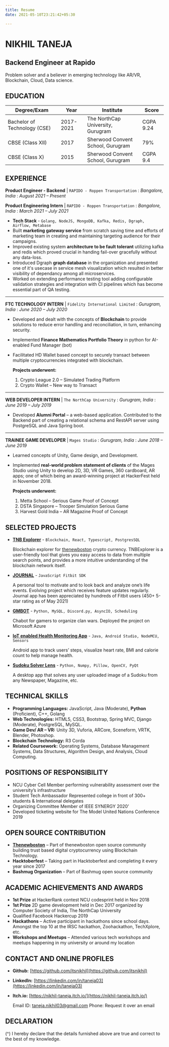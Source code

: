 ```yaml
---
title: Resume
date: 2021-05-10T23:21:42+05:30

---
```

# NIKHIL TANEJA

## Backend Engineer at Rapido

Problem solver and a believer in emerging technology like AR/VR, Blockchain, Cloud, Data science.

## EDUCATION

| Degree/Exam | Year | Institute | Score |
| --- | --- | --- | --- |
| Bachelor of Technology (CSE) | 2017-2021 | The NorthCap University, Gurugram | CGPA 9.24 |
| CBSE (Class XII) | 2017 | Sherwood Convent School, Gurugram | 79% |
| CBSE (Class X) | 2015 | Sherwood Convent School, Gurugram | CGPA 9.4 |

## EXPERIENCE

**Product Engineer - Backend** | `RAPIDO - Roppen Transportation`
: _Bangalore, India_
: _August 2021 – Present_

**Product Engineering Intern** | `RAPIDO - Roppen Transportation`
: _Bangalore, India_
: _March 2021 – July 2021_

* **Tech Stack** - `Golang, NodeJS, MongoDB, Kafka, Redis, Dgraph, Airflow, Metabase`
* Built **marketing gateway service** from scratch saving time and efforts of marketing team in creating and maintaining targeting audience for their campaigns.
* Improved existing system **architecture to be fault tolerant** utilizing kafka and redis which proved crucial in handing fail-over gracefully without any data-loss.
* Introduced Dgraph **graph database** in the organization and presented one of it's usecase in service mesh visualization which resulted in better visibility of dependancy among all microservices.
* Worked on extending performance testing tool adding configurable validation strategies and integration with CI pipelines which has become essential part of QA testing.

***

**FTC TECHNOLOGY INTERN** | `Fidelity International Limited`
: _Gurugram, India_
: _June 2020 – July 2020_

* Developed and dealt with the concepts of **Blockchain** to provide solutions to reduce error handling
  and reconciliation, in turn, enhancing security.
* Implemented **Finance Mathematics Portfolio Theory** in python for AI-enabled Fund Manager (bot)
* Facilitated HD Wallet based concept to securely transact between multiple cryptocurrencies
  integrated with blockchain.

  **Projects underwent:**
  1. Crypto League 2.0 – Simulated Trading Platform
  2. Crypto Wallet – New way to Transact

***

**WEB DEVELOPER INTERN** | `The NorthCap University`
: _Gurugram, India_
: _June 2019 – July 2019_

* Developed **Alumni Portal** – a web-based application. Contributed to the Backend part of creating a relational schema and RestAPI server using PostgreSQL and Java Spring boot.

***

**TRAINEE GAME DEVELOPER** | `Mages Studio`
: _Gurugram, India_
: _June 2018 – June 2019_

* Learned concepts of Unity, Game design, and Development.
* Implemented **real-world problem statement of clients** of the Mages Studio using Unity to develop 2D, 3D, VR Games, 360 cardboard, AR apps; one of which being an award-winning project at HackerFest held in November 2018.

  **Projects underwent:**
  1. Metta School – Serious Game Proof of Concept
  2. DSTA Singapore – Trooper Simulation Serious Game
  3. Harvest Gold India – AR Magazine Proof of Concept

## SELECTED PROJECTS

* [**TNB Explorer**](https://tnbexplorer.com) - `Blockchain, React, Typescript, PostgresSQL`

  Blockchain explorer for [thenewboston](https://www.thenewboston.com/) crypto currency. TNBExplorer is a user-friendly tool that gives you easy access to data from multiple search points, and provides a more intuitive understanding of the blockchain network itself.
* [**JOURNAL**](https://gallery.fitbit.com/details/54e930eb-bec8-4697-ab40-0147a43a6da2) - `JavaScript Fitbit SDK`

  A personal tool to motivate and to look back and analyze one’s life events. Evolving project which receives feature updates regularly. Journal app has been appreciated by hundreds of Fitbit users (450+ 5-star rating as of May 2021)
* [**GMBOT**](https://itsnikhil.github.io/gmbot-site) - `Python, MySQL, Discord.py, AsyncIO, Scheduling`

  Chabot for gamers to organize clan wars. Deployed the project on Microsoft Azure
* [**IoT enabled Health Monitoring App**](https://github.com/itsnikhil/HealthApp) - `Java, Android Studio, NodeMCU, Sensors`

  Android app to track users’ steps, visualize heart rate, BMI and calorie count to help manage health.
* [**Sudoku Solver Lens**](https://www.youtube.com/watch?v=NOeJ7c0k0XY) - `Python, Numpy, Pillow, OpenCV, PyQt`

  A desktop app that solves any user uploaded image of a Sudoku from any Newspaper, Magazine, etc.

## TECHNICAL SKILLS

* **Programming Languages:** JavaScript, Java (Moderate), **Python** (Proficient), C++, Golang
* **Web Technologies:** HTML5, CSS3, Bootstrap, Spring MVC, Django (Moderate), PostgreSQL, MySQL.
* **Game Dev/ AR – VR:** Unity 3D, Vuforia, ARCore, Sceneform, VRTK, Blender, Photoshop.
* **Blockchain Technology:** R3 Corda
* **Related Coursework:** Operating Systems, Database Management Systems, Data Structures,
  Algorithm Design, and Analysis, Cloud Computing.

## POSITIONS OF RESPONSIBILITY

* NCU Cyber Cell Member performing vulnerability assessment over the university’s infrastructure
* Student Tech Ambassador Represented college in front of 300+ students & International delegates
* Organizing Committee Member of IEEE SYNERGY 2020’
* Developed ticketing website for The Model United Nations Conference 2019

## OPEN SOURCE CONTRIBUTION

* [**Thenewboston**](https://github.com/orgs/thenewboston-developers/people?query=itsnikhil) – Part of thenewboston open source community building trust based digital
  cryptocurrency using Blockchain Technology.
* **Hacktoberfest** – Taking part in Hacktoberfest and completing it every year since 2017
* **Bashmug Organization** – Part of Bashmug open source community

## ACADEMIC ACHIEVEMENTS AND AWARDS

* **1st Prize** at HackerRank contest NCU codesprint held in Nov 2018
* **1st Prize** 2D game development held in Dec 2017 organized by Computer Society of India, The NorthCap University
* Qualified Facebook Hackercup 2019
* **Hackathons** – Active participant in hackathons since school days. Amongst the top 10 at the IRSC hackathon, Zoohackathon, TechXplore, etc.
* **Workshops and Meetups** – Attended various tech workshops and meetups happening in my university or around my location

## CONTACT AND ONLINE PROFILES

* **Github:** [https://github.com/itsnikhil](https://github.com/itsnikhil)
* **LinkedIn:** [https://linkedin.com/in/taneja03](https://linkedin.com/in/taneja03)
* **Itch.io:** [https://nikhil-taneja.itch.io/](https://nikhil-taneja.itch.io/)

    Email ID: taneja.nikhil03@gmail.com
    Phone: Request it over an email

## DECLARATION

(^)
I hereby declare that the details furnished above are true and correct to the best of my knowledge.